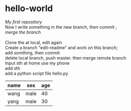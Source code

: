 # hello-world<br>
*My first repository*  
Now I write something in the new branch, then commit ;<br>
*merge the branch*<br>  
Clone the  at local, edit again<br>
Create a branch "edit-readme" and work on this branch;<br>
add somthing, then commit<br>
delete local branch, push master. then merge remote branch<br>
Input sth at home use my phone<br>
add sth<br>
add a python script file hello.py<br>


|name|sex|age|
|----|---|-|
|wang|male|40|
|yang|male|30|
